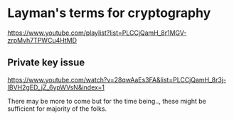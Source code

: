 # Layman's terms for cryptography
https://www.youtube.com/playlist?list=PLCCjQamH_8r1MGV-zrpMvh7TPWCu4HtMD

## Private key issue
https://www.youtube.com/watch?v=28qwAaEs3FA&list=PLCCjQamH_8r3j-IBVH2gED_jZ_6ypWVsN&index=1

There may be more to come but for the time being.., these might be sufficient for majority of the folks.
